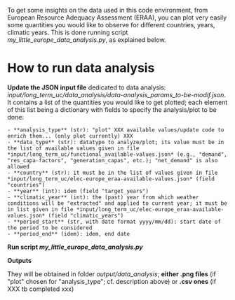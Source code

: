 To get some insights on the data used in this code environment, from European Resource Adequacy Assessment (ERAA), you can plot very easily some quantities you would like to observe for different countries, years, climatic years. This is done running script *my_little_europe_data_analysis.py*, as explained below.

# How to run data analysis

**Update the JSON input file** dedicated to data analysis: *input/long_term_uc/data_analysis/data-analysis_params_to-be-modif.json*. It contains a list of the quantities you would like to get plotted; each element of this list being a dictionary with fields to specify the analysis/plot to be done:

    - **analysis_type** (str): "plot" XXX available values/update code to enrich them... (only plot currently) XXX
    - **data_type** (str): datatype to analyze/plot; its value must be in the list of available values given in file *input/long_term_uc/functional_available-values.json* (e.g., "demand", "res_capa-factors", "generation_capas", etc.); "net_demand" is also allowed
    - **country** (str): it must be in the list of values given in file *input/long_term_uc/elec-europe_eraa-available-values.json* (field "countries")
    - **year** (int): idem (field "target_years")
    - **climatic_year** (int): the (past) year from which weather conditions will be "extracted" and applied to current year; it must be in list given in file *input/long_term_uc/elec-europe_eraa-available-values.json* (field "climatic_years")  
    - **period_start** (str, with date format yyyy/mm/dd): start date of the period to be considered
    - **period_end** (idem): idem, end date

**Run script *my_little_europe_data_analysis.py***

**Outputs**

They will be obtained in folder *output/data_analysis*; **either .png files** (if "plot" chosen for "analysis_type"; cf. description above) or **.csv ones** (if XXX tb completed xxx)
